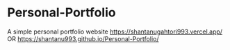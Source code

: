 # Personal-Portfolio
A simple personal portfolio website
https://shantanugahtori993.vercel.app/
OR
https://shantanu993.github.io/Personal-Portfolio/
